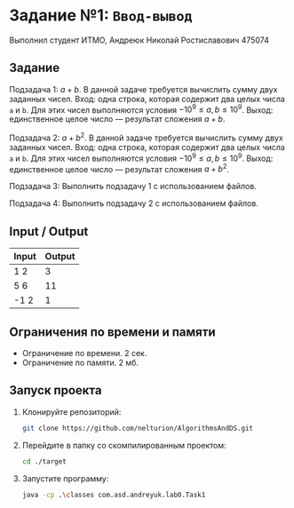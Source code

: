 # Задание №1: `Ввод-вывод`
Выполнил студент ИТМО, Андреюк Николай Ростиславович 475074

## Задание 
Подзадача 1: $a + b$. В данной задаче требуется вычислить сумму двух заданных
чисел. Вход: одна строка, которая содержит два целых числа `a` и `b`. Для этих
чисел выполняются условия $−10^9 ≤ a, b ≤ 10^9$. Выход: единственное целое
число — результат сложения $a + b$.

Подзадача 2: $a + b^2$. В данной задаче требуется вычислить сумму двух заданных
чисел. Вход: одна строка, которая содержит два целых числа `a` и `b`. Для этих
чисел выполняются условия $−10^9 ≤ a, b ≤ 10^9$. Выход: единственное целое
число — результат сложения $a + b^2$.

Подзадача 3: Выполнить подзадачу 1 с использованием файлов.

Подзадача 4: Выполнить подзадачу 2 с использованием файлов.

## Input / Output 

| Input | Output |
|-------|--------|
| 1 2   | 3      |
| 5 6   | 11     |
| -1 2  | 1      |

## Ограничения по времени и памяти

- Ограничение по времени. 2 сек.
- Ограничение по памяти. 2 мб.


## Запуск проекта
1. Клонируйте репозиторий:
   ```bash
   git clone https://github.com/nelturion/AlgorithmsAndDS.git
   ```
2. Перейдите в папку со скомпилированным проектом:
   ```bash
   cd ./target
   ```
3. Запустите программу:
   ```bash
   java -cp .\classes com.asd.andreyuk.lab0.Task1
   ```
   